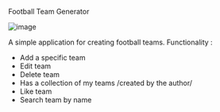 Football Team Generator



![image](https://user-images.githubusercontent.com/86414839/163988839-e60bfaa4-18ad-472f-a01c-5771f205405f.png)



A simple application for creating football teams. 
Functionality :
- Add a specific team
- Edit team 
- Delete team
- Has a collection of my teams /created by the author/
- Like team
- Search team by name
